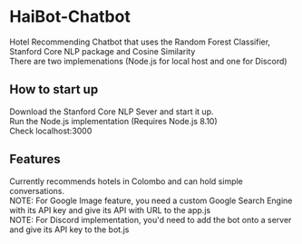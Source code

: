 # HaiBot-Chatbot
Hotel Recommending Chatbot that uses the Random Forest Classifier, Stanford Core NLP package and Cosine Similarity  
There are two implemenations (Node.js for local host and one for Discord)

## How to start up
Download the Stanford Core NLP Sever and start it up.  
Run the Node.js implementation (Requires Node.js 8.10)  
Check localhost:3000  

## Features
Currently recommends hotels in Colombo and can hold simple conversations.  
NOTE: For Google Image feature, you need a custom Google Search Engine with its API key and give its API with URL to the app.js  
NOTE: For Discord implementation, you'd need to add the bot onto a server and give its API key to the bot.js